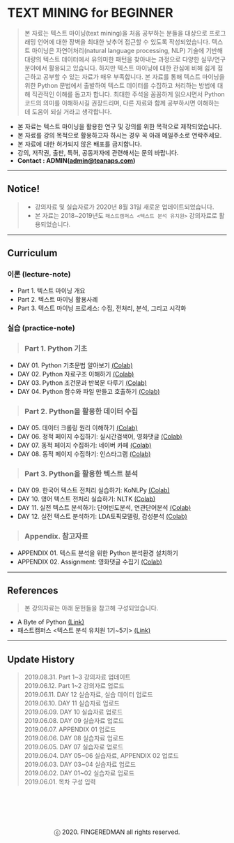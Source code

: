 # TEXT MINING for BEGINNER
> 본 자료는 텍스트 마이닝(text mining)을 처음 공부하는 분들을 대상으로 프로그래밍 언어에 대한 장벽을 최대한 낮추어 접근할 수 있도록 작성되었습니다. 텍스트 마이닝은 자연어처리(natural language processing, NLP) 기술에 기반해 대량의 텍스트 데이터에서 유의미한 패턴을 찾아내는 과정으로 다양한 실무/연구 분야에서 활용되고 있습니다. 하지만 텍스트 마이닝에 대한 관심에 비해 쉽게 접근하고 공부할 수 있는 자료가 매우 부족합니다. 본 자료를 통해 텍스트 마이닝을 위한 Python 문법에서 출발하여 텍스트 데이터를 수집하고 처리하는 방법에 대해 직관적인 이해를 돕고자 합니다. 최대한 주석을 꼼꼼하게 읽으시면서 Python 코드의 의미를 이해하시길 권장드리며, 다른 자료와 함께 공부하시면 이해하는 데 도움이 되실 거라고 생각합니다.

- 본 자료는 텍스트 마이닝을 활용한 연구 및 강의를 위한 목적으로 제작되었습니다.
- 본 자료를 강의 목적으로 활용하고자 하시는 경우 꼭 아래 메일주소로 연락주세요.
- 본 자료에 대한 허가되지 않은 배포를 금지합니다.
- 강의, 저작권, 출판, 특허, 공동저자에 관련해서는 문의 바랍니다.
- **Contact : ADMIN(admin@teanaps.com)**

---
## Notice!
> - 강의자료 및 실습자료가 2020년 8월 31일 새로운  업데이트되었습니다.
> - 본 자료는 2018~2019년도 `패스트캠퍼스 <텍스트 분석 유치원>` 강의자료로 활용되었습니다.

---
## Curriculum

### 이론 (lecture-note)
- Part 1. 텍스트 마이닝 개요
- Part 2. 텍스트 마이닝 활용사례
- Part 3. 텍스트 마이닝 프로세스: 수집, 전처리, 분석, 그리고 시각화

### 실습 (practice-note)
> ### Part 1. Python 기초
- DAY 01. Python 기초문법 알아보기 [(Colab)](https://colab.research.google.com/github/fingeredman/text-mining-for-beginner/blob/master/practice-note/01_text-mining-for-beginner_python-basic.ipynb)
- DAY 02. Python 자료구조 이해하기 [(Colab)](https://colab.research.google.com/github/fingeredman/text-mining-for-beginner/blob/master/practice-note/02_text-mining-for-beginner_python-data-structure.ipynb)
- DAY 03. Python 조건문과 반복문 다루기 [(Colab)](https://colab.research.google.com/github/fingeredman/text-mining-for-beginner/blob/master/practice-note/03_text-mining-for-beginner_python-conditional%26loop.ipynb)
- DAY 04. Python 함수와 파일 만들고 호출하기 [(Colab)](https://colab.research.google.com/github/fingeredman/text-mining-for-beginner/blob/master/practice-note/04_text-mining-for-beginner_python-function%26file.ipynb)

> ### Part 2. Python을 활용한 데이터 수집
- DAY 05. 데이터 크롤링 원리 이해하기 [(Colab)](https://colab.research.google.com/github/fingeredman/text-mining-for-beginner/blob/master/practice-note/05_text-mining-for-beginner_python-crawling-intro.ipynb)
- DAY 06. 정적 페이지 수집하기: 실시간검색어, 영화댓글 [(Colab)](https://colab.research.google.com/github/fingeredman/text-mining-for-beginner/blob/master/practice-note/06_text-mining-for-beginner_python-crawling-practice-1.ipynb)
- DAY 07. 동적 페이지 수집하기: 네이버 카페 [(Colab)](https://colab.research.google.com/github/fingeredman/text-mining-for-beginner/blob/master/practice-note/07_text-mining-for-beginner_python-crawling-practice-2.ipynb)
- DAY 08. 동적 페이지 수집하기: 인스타그램 [(Colab)](https://colab.research.google.com/github/fingeredman/text-mining-for-beginner/blob/master/practice-note/08_text-mining-for-beginner_python-crawling-practice-3.ipynb)

> ### Part 3. Python을 활용한 텍스트 분석
- DAY 09. 한국어 텍스트 전처리 실습하기: KoNLPy [(Colab)](https://colab.research.google.com/github/fingeredman/text-mining-for-beginner/blob/master/practice-note/09_text-mining-for-beginner_python-korean-nlp.ipynb)
- DAY 10. 영어 텍스트 전처리 실습하기: NLTK [(Colab)](https://colab.research.google.com/github/fingeredman/text-mining-for-beginner/blob/master/practice-note/10_text-mining-for-beginner_python-english-nlp.ipynb)
- DAY 11. 실전 텍스트 분석하기: 단어빈도분석, 연관단어분석 [(Colab)](https://colab.research.google.com/github/fingeredman/text-mining-for-beginner/blob/master/practice-note/11_text-mining-for-beginner_python-text-analysis-1.ipynb)
- DAY 12. 실전 텍스트 분석하기: LDA토픽모델링, 감성분석 [(Colab)](https://colab.research.google.com/github/fingeredman/text-mining-for-beginner/blob/master/practice-note/12_text-mining-for-beginner_python-text-analysis-2.ipynb)

> ### Appendix. 참고자료
- APPENDIX 01. 텍스트 분석을 위한 Python 분석환경 설치하기
- APPENDIX 02. Assignment: 영화댓글 수집기 [(Colab)](https://colab.research.google.com/github/fingeredman/text-mining-for-beginner/blob/master/practice-note/text-mining-for-beginner-appendix2.ipynb)
---
## References
> 본 강의자료는 아래 문헌들을 참고해 구성되었습니다.
- A Byte of Python [(Link)](https://python.swaroopch.com/)
- 패스트캠퍼스 <텍스트 분석 유치원 1기~5기> [(Link)](https://www.fastcampus.co.kr/data_class_textmining/)

---
## Update History
> 2019.08.31. Part 1\~3 강의자료 업데이트  
2019.06.12. Part 1\~2 강의자료 업로드  
2019.06.11. DAY 12 실습자료, 실습 데이터 업로드  
2019.06.10. DAY 11 실습자료 업로드  
2019.06.09. DAY 10 실습자료 업로드  
2019.06.08. DAY 09 실습자료 업로드  
2019.06.07. APPENDIX 01 업로드  
2019.06.06. DAY 08 실습자료 업로드  
2019.06.05. DAY 07 실습자료 업로드  
2019.06.04. DAY 05\~06 실습자료, APPENDIX 02 업로드  
2019.06.03. DAY 03\~04 실습자료 업로드  
2019.06.02. DAY 01\~02 실습자료 업로드  
2019.06.01. 목차 구성 입력  

<br><br>
---
<center>ⓒ 2020. FINGEREDMAN all rights reserved.</center>
